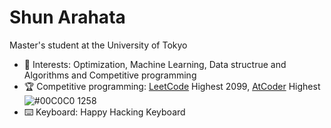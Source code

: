 # Shun Arahata 

Master's student at the University of Tokyo

- 🔭  Interests: Optimization, Machine Learning, Data structrue and Algorithms and Competitive programming
- 🏆  Competitive programming: [LeetCode](https://leetcode.com/readonly_true/) Highest 2099, [AtCoder](https://atcoder.jp/users/readonly_true?lang=ja) Highest ![#00C0C0](https://placehold.it/15/00C0C0/000000?text=+) 1258
- ⌨️  Keyboard: Happy Hacking Keyboard
